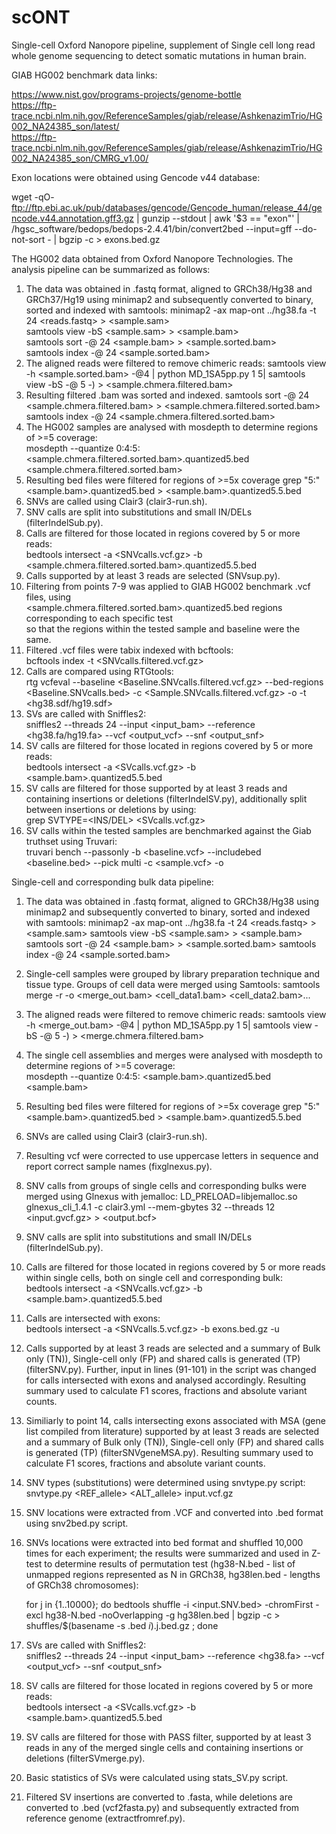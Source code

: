 # scONT
Single-cell Oxford Nanopore pipeline, supplement of Single cell long read whole genome sequencing to detect somatic mutations in human brain.

GIAB HG002 benchmark data links:

https://www.nist.gov/programs-projects/genome-bottle  
https://ftp-trace.ncbi.nlm.nih.gov/ReferenceSamples/giab/release/AshkenazimTrio/HG002_NA24385_son/latest/  
https://ftp-trace.ncbi.nlm.nih.gov/ReferenceSamples/giab/release/AshkenazimTrio/HG002_NA24385_son/CMRG_v1.00/  

Exon locations were obtained using Gencode v44 database:

wget -qO- ftp://ftp.ebi.ac.uk/pub/databases/gencode/Gencode_human/release_44/gencode.v44.annotation.gff3.gz | gunzip --stdout | awk '$3 == "exon"' | /hgsc_software/bedops/bedops-2.4.41/bin/convert2bed --input=gff --do-not-sort - | bgzip -c > exons.bed.gz


The HG002 data obtained from Oxford Nanopore Technologies. The analysis pipeline can be summarized as follows:  
  1. The data was obtained in .fastq format, aligned to GRCh38/Hg38 and GRCh37/Hg19 using minimap2 and subsequently converted to binary, sorted and indexed with samtools:
     minimap2 -ax map-ont ../hg38.fa -t 24 <reads.fastq> > <sample.sam>  
     samtools view -bS <sample.sam> > <sample.bam>  
     samtools sort -@ 24 <sample.bam> > <sample.sorted.bam>  
     samtools index -@ 24 <sample.sorted.bam>
  2. The aligned reads were filtered to remove chimeric reads:
     samtools view -h <sample.sorted.bam> -@4 | python MD_1SA5pp.py 1 5| samtools view -bS -@ 5 -) > <sample.chmera.filtered.bam>
  3. Resulting filtered .bam was sorted and indexed.
     samtools sort -@ 24 <sample.chmera.filtered.bam> > <sample.chmera.filtered.sorted.bam>
     samtools index -@ 24 <sample.chmera.filtered.sorted.bam> 
  5. The HG002 samples are analysed with mosdepth to determine regions of >=5 coverage:  
     mosdepth --quantize 0:4:5:  <sample.chmera.filtered.sorted.bam>.quantized5.bed <sample.chmera.filtered.sorted.bam>
  6. Resulting bed files were filtered for regions of >=5x coverage
     grep "5:" <sample.bam>.quantized5.bed > <sample.bam>.quantized5.5.bed
  7. SNVs are called using Clair3 (clair3-run.sh).  
  8. SNV calls are split into substitutions and small IN/DELs (filterIndelSub.py).  
  9. Calls are filtered for those located in regions covered by 5 or more reads:  
     bedtools intersect -a <SNVcalls.vcf.gz> -b <sample.chmera.filtered.sorted.bam>.quantized5.5.bed  
  10. Calls supported by at least 3 reads are selected (SNVsup.py).   
  11. Filtering from points 7-9 was applied to GIAB HG002 benchmark .vcf files, using  
     <sample.chmera.filtered.sorted.bam>.quantized5.bed regions corresponding to each specific test  
     so that the regions within the tested sample and baseline were the same.  
  12. Filtered .vcf files were tabix indexed with bcftools:  
     bcftools index -t <SNVcalls.filtered.vcf.gz>
  13. Calls are compared using RTGtools:  
      rtg vcfeval --baseline  <Baseline.SNVcalls.filtered.vcf.gz> --bed-regions <Baseline.SNVcalls.bed> -c <Sample.SNVcalls.filtered.vcf.gz> -o <output> -t <hg38.sdf/hg19.sdf>
  14. SVs are called with Sniffles2:  
      sniffles2 --threads 24 --input <input_bam> --reference <hg38.fa/hg19.fa> --vcf <output_vcf> --snf <output_snf>
  15. SV calls are filtered for those located in regions covered by 5 or more reads:  
      bedtools intersect -a <SVcalls.vcf.gz> -b <sample.bam>.quantized5.5.bed
  16. SV calls are filtered for those supported by at least 3 reads and containing insertions or deletions (filterIndelSV.py), additionally split between insertions or deletions by using:  
      grep SVTYPE=<INS/DEL> <SVcalls.vcf.gz>
  17. SV calls within the tested samples are benchmarked against the Giab truthset using Truvari:  
      truvari bench --passonly -b <baseline.vcf> --includebed <baseline.bed>  --pick multi -c <sample.vcf> -o	<output>

Single-cell and corresponding bulk data pipeline:
  1. The data was obtained in .fastq format, aligned to GRCh38/Hg38 using minimap2 and subsequently converted to binary, sorted and indexed with samtools:
     minimap2 -ax map-ont ../hg38.fa -t 24 <reads.fastq> > <sample.sam>
     samtools view -bS <sample.sam> > <sample.bam>
     samtools sort -@ 24 <sample.bam> > <sample.sorted.bam>
     samtools index -@ 24 <sample.sorted.bam>
  2. Single-cell samples were grouped by library preparation technique and tissue type. Groups of cell data were merged using Samtools:
     samtools merge -r -o <merge_out.bam> <cell_data1.bam> <cell_data2.bam>...
  3. The aligned reads were filtered to remove chimeric reads:
     samtools view -h <merge_out.bam> -@4 | python MD_1SA5pp.py 1 5| samtools view -bS -@ 5 -) > <merge.chmera.filtered.bam>
  4. The single cell assemblies and merges were analysed with mosdepth to determine regions of >=5 coverage:  
     mosdepth --quantize 0:4:5:  <sample.bam>.quantized5.bed <sample.bam>
  5. Resulting bed files were filtered for regions of >=5x coverage
     grep "5:" <sample.bam>.quantized5.bed > <sample.bam>.quantized5.5.bed
  7. SNVs are called using Clair3 (clair3-run.sh).
  8. Resulting vcf were corrected to use uppercase letters in sequence and report correct sample names (fixglnexus.py).
  9. SNV calls from groups of single cells and corresponding bulks were merged using Glnexus with jemalloc:
       LD_PRELOAD=libjemalloc.so glnexus_cli_1.4.1 -c clair3.yml --mem-gbytes 32 --threads 12 <input.gvcf.gz> > <output.bcf>
  10. SNV calls are split into substitutions and small IN/DELs (filterIndelSub.py).  
  11. Calls are filtered for those located in regions covered by 5 or more reads within single cells, both on single cell and corresponding bulk:  
     bedtools intersect -a <SNVcalls.vcf.gz> -b <sample.bam>.quantized5.5.bed
  13. Calls are intersected with exons:  
     bedtools intersect -a <SNVcalls.5.vcf.gz> -b exons.bed.gz -u
  14. Calls supported by at least 3 reads are selected and a summary of Bulk only (TN)), Single-cell only (FP) and shared calls is generated (TP) (filterSNV.py). Further, input in lines (91-101) in the script was changed for calls intersected with exons and analysed accordingly.
      Resulting summary used to calculate F1 scores, fractions and absolute variant counts.
  15. Similiarly to point 14, calls intersecting exons associated with MSA (gene list compiled from literature) supported by at least 3 reads are selected and a summary of Bulk only (TN)), Single-cell only (FP) and shared calls is generated (TP) (filterSNVgeneMSA.py).
      Resulting summary used to calculate F1 scores, fractions and absolute variant counts.
  16. SNV types (substitutions) were determined using snvtype.py script:
      snvtype.py <REF_allele> <ALT_allele> input.vcf.gz
  17. SNV locations were extracted from .VCF and converted into .bed format using snv2bed.py script.
  18. SNVs locations were extracted into bed format and shuffled 10,000 times for each experiment; the results were summarized and used in Z-test to determine results of permutation test (hg38-N.bed - list of unmapped regions represented as N in GRCh38, hg38len.bed - lengths of GRCh38 chromosomes):

       for j in {1..10000}; do bedtools shuffle -i <input.SNV.bed> -chromFirst -excl hg38-N.bed -noOverlapping -g hg38len.bed | bgzip -c > shuffles/$(basename -s .bed $i).$j.bed.gz ; done
     
  19. SVs are called with Sniffles2:  
      sniffles2 --threads 24 --input <input_bam> --reference <hg38.fa> --vcf <output_vcf> --snf <output_snf>
  20. SV calls are filtered for those located in regions covered by 5 or more reads:  
      bedtools intersect -a <SVcalls.vcf.gz> -b <sample.bam>.quantized5.5.bed
  21. SV calls are filtered for those with PASS filter, supported by at least 3 reads in any of the merged single cells and containing insertions or deletions (filterSVmerge.py).
  22. Basic statistics of SVs were calculated using stats_SV.py script. 
  23. Filtered SV insertions are converted to .fasta, while deletions are converted to .bed (vcf2fasta.py) and subsequently extracted from reference genome (extractfromref.py). 
